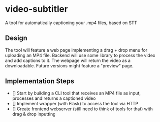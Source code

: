 # video-subtitler
A tool for automatically captioning your .mp4 files, based on STT

## Design
The tool will feature a web page implementing a drag + drop menu for uploading an MP4 file.
Backend will use some library to process the video and add captions to it.
The webpage will return the video as a downloadable. Future versions might feature a "preview" page.


## Implementation Steps
- [] Start by building a CLI tool that receives an MP4 file as input, processes and returns a captioned video
- [] Implement wrapper (with Flask) to access the tool via HTTP
- [] Create frontend webserver (still need to think of tools for that) with drag & drop inputting
